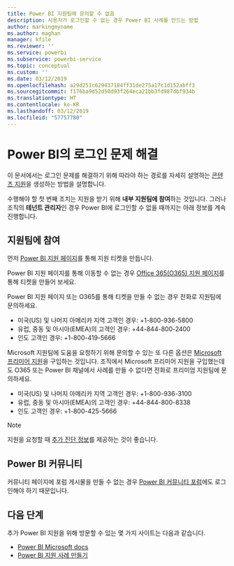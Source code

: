 ```yaml
---
title: Power BI 지원팀에 문의할 수 없음
description: 사용자가 로그인할 수 없는 경우 Power BI 사례를 만드는 방법
author: markingmyname
ms.author: maghan
manager: kfile
ms.reviewer: ''
ms.service: powerbi
ms.subservice: powerbi-service
ms.topic: conceptual
ms.custom: ''
ms.date: 03/12/2019
ms.openlocfilehash: a29d251c629437184ff31de275a17c1d152abff3
ms.sourcegitcommit: f176ba9d52d50d93f264eca21bb3fd987dbf934b
ms.translationtype: HT
ms.contentlocale: ko-KR
ms.lasthandoff: 03/12/2019
ms.locfileid: "57757780"
---
```

# <a name="troubleshooting-sign-in-issues-for-power-bi"></a>Power BI의 로그인 문제 해결

이 문서에서는 로그인 문제를 해결하기 위해 따라야 하는 경로를 자세히 설명하는 [콘텐츠 지원](https://powerbi.microsoft.com/support/)을 생성하는 방법을 설명합니다.

수행해야 할 첫 번째 조치는 지원을 받기 위해 **내부 지원팀에 참여**하는 것입니다. 그러나 조직의 **테넌트 관리자**인 경우 Power BI에 로그인할 수 없을 때까지는 아래 정보를 계속 진행합니다.

## <a name="engage-the-support-team"></a>지원팀에 참여

먼저 [Power BI 지원 페이지](https://powerbi.microsoft.com/en-us/support/)를 통해 지원 티켓을 만듭니다.

Power BI 지원 페이지를 통해 이동할 수 없는 경우 [Office 365(O365) 지원 페이지](https://support.office.com/home/contact)를 통해 티켓을 만들어 보세요.

Power BI 지원 페이지 또는 O365를 통해 티켓을 만들 수 없는 경우 전화로 지원팀에 문의하세요.
* 미국(US) 및 나머지 아메리카 지역 고객인 경우: +1-800-936-5800
* 유럽, 중동 및 아시아(EMEA)의 고객인 경우: +44-844-800-2400
* 인도 고객인 경우: +1-800-419-5666

Microsoft 지원팀에 도움을 요청하기 위해 문의할 수 있는 또 다른 옵션은 [Microsoft 프리미어 지원](https://support.microsoft.com/premier)을 구입하는 것입니다. 조직에서 Microsoft 프리미어 지원을 구입했는데도 O365 또는 Power BI 채널에서 사례를 만들 수 없다면 전화로 프리미엄 지원팀에 문의하세요.
* 미국(US) 및 나머지 아메리카 지역 고객인 경우: +1-800-936-3100
* 유럽, 중동 및 아시아(EMEA)의 고객인 경우: +44-844-800-8338
* 인도 고객인 경우: +1-800-425-5666

> [!Note]
> 지원을 요청할 때 [추가 진단 정보](service-admin-capturing-additional-diagnostic-information-for-power-bi.md)를 제공하는 것이 좋습니다.

## <a name="power-bi-community"></a>Power BI 커뮤니티

커뮤니티 페이지에 포럼 게시물을 만들 수 없는 경우 [Power BI 커뮤니티 포럼](https://community.powerbi.com/)에도 로그인해야 하기 때문입니다.

## <a name="next-steps"></a>다음 단계

추가 Power BI 지원을 위해 방문할 수 있는 몇 가지 사이트는 다음과 같습니다.

* [Power BI Microsoft docs](https://docs.microsoft.com/power-bi/)
* [Power BI 지원 사례 만들기](https://blogs.msdn.microsoft.com/charles_sterling/2017/12/01/creating-power-bi-support-cases/)
